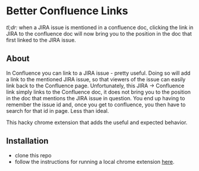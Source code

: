 # Better Confluence Links

*tl;dr:* when a JIRA issue is mentioned in a confluence doc, clicking the link
in JIRA to the confluence doc will now bring you to the position in the doc
that first linked to the JIRA issue.

## About
In Confluence you can link to a JIRA issue - pretty useful. Doing so will add a
link to the mentioned JIRA issue, so that viewers of the issue can easily link
back to the Confluence page. Unfortunately, this JIRA -> Confluence link simply
links to the Confluence doc, it does not bring you to the position in the doc
that mentions the JIRA issue in question. You end up having to remember the
issue id and, once you get to confluence, you then have to search for that id
in page.  Less than ideal.

This hacky chrome extension that adds the useful and expected behavior.

## Installation
- clone this repo
- follow the instructions for running a local chrome extension [here](https://developer.chrome.com/extensions/getstarted#unpacked).
